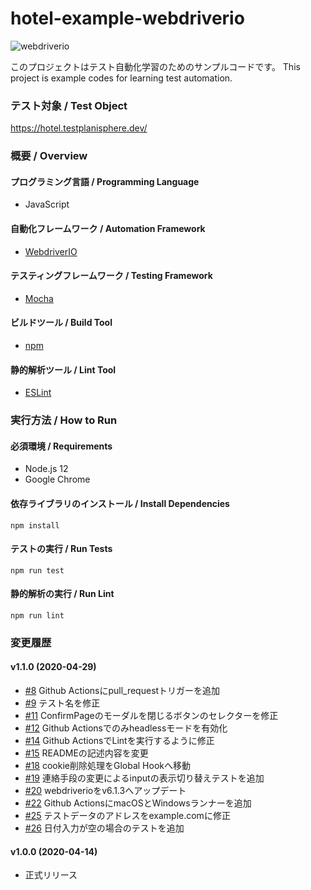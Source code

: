 # hotel-example-webdriverio

![webdriverio](https://github.com/testplanisphere/hotel-example-webdriverio/workflows/webdriverio/badge.svg)

このプロジェクトはテスト自動化学習のためのサンプルコードです。
This project is example codes for learning test automation.

### テスト対象 / Test Object

https://hotel.testplanisphere.dev/ 

### 概要 / Overview

#### プログラミング言語 / Programming Language

* JavaScript

#### 自動化フレームワーク / Automation Framework

* [WebdriverIO](https://webdriver.io/)

#### テスティングフレームワーク / Testing Framework

* [Mocha](https://mochajs.org/)

#### ビルドツール / Build Tool

* [npm](https://www.npmjs.com/)

#### 静的解析ツール / Lint Tool

* [ESLint](https://eslint.org/)

### 実行方法 / How to Run

#### 必須環境 / Requirements

* Node.js 12
* Google Chrome

#### 依存ライブラリのインストール / Install Dependencies

```
npm install
```

#### テストの実行 / Run Tests

```
npm run test
```

#### 静的解析の実行 / Run Lint

```
npm run lint
```

### 変更履歴

#### v1.1.0 (2020-04-29)

* [#8](https://github.com/testplanisphere/hotel-example-webdriverio/pull/8) Github Actionsにpull_requestトリガーを追加
* [#9](https://github.com/testplanisphere/hotel-example-webdriverio/pull/9) テスト名を修正
* [#11](https://github.com/testplanisphere/hotel-example-webdriverio/pull/11) ConfirmPageのモーダルを閉じるボタンのセレクターを修正
* [#12](https://github.com/testplanisphere/hotel-example-webdriverio/pull/12) Github Actionsでのみheadlessモードを有効化
* [#14](https://github.com/testplanisphere/hotel-example-webdriverio/pull/14) Github ActionsでLintを実行するように修正
* [#15](https://github.com/testplanisphere/hotel-example-webdriverio/pull/15) READMEの記述内容を変更
* [#18](https://github.com/testplanisphere/hotel-example-webdriverio/pull/18) cookie削除処理をGlobal Hookへ移動
* [#19](https://github.com/testplanisphere/hotel-example-webdriverio/pull/19) 連絡手段の変更によるinputの表示切り替えテストを追加
* [#20](https://github.com/testplanisphere/hotel-example-webdriverio/pull/20) webdriverioをv6.1.3へアップデート
* [#22](https://github.com/testplanisphere/hotel-example-webdriverio/pull/22) Github ActionsにmacOSとWindowsランナーを追加
* [#25](https://github.com/testplanisphere/hotel-example-webdriverio/pull/25) テストデータのアドレスをexample.comに修正
* [#26](https://github.com/testplanisphere/hotel-example-webdriverio/pull/26) 日付入力が空の場合のテストを追加

#### v1.0.0 (2020-04-14)

* 正式リリース
